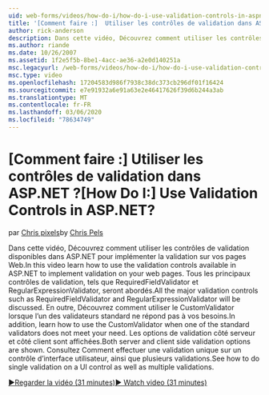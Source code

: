 ```yaml
---
uid: web-forms/videos/how-do-i/how-do-i-use-validation-controls-in-aspnet
title: '[Comment faire :]  Utiliser les contrôles de validation dans ASP.NET ? | Microsoft Docs'
author: rick-anderson
description: Dans cette vidéo, Découvrez comment utiliser les contrôles de validation disponibles dans ASP.NET pour implémenter la validation sur vos pages Web. Tous les principaux contrôles de validation...
ms.author: riande
ms.date: 10/26/2007
ms.assetid: 1f2e5f5b-8be1-4acc-ae36-a2e0d140251a
msc.legacyurl: /web-forms/videos/how-do-i/how-do-i-use-validation-controls-in-aspnet
msc.type: video
ms.openlocfilehash: 17204583d986f7938c38dc373cb296df01f16424
ms.sourcegitcommit: e7e91932a6e91a63e2e46417626f39d6b244a3ab
ms.translationtype: MT
ms.contentlocale: fr-FR
ms.lasthandoff: 03/06/2020
ms.locfileid: "78634749"
---
```

# <a name="how-do-i--use-validation-controls-in-aspnet"></a><span data-ttu-id="97135-105">[Comment faire :]  Utiliser les contrôles de validation dans ASP.NET ?</span><span class="sxs-lookup"><span data-stu-id="97135-105">[How Do I:]  Use Validation Controls in ASP.NET?</span></span>

<span data-ttu-id="97135-106">par [Chris pixels](https://twitter.com/chrispels)</span><span class="sxs-lookup"><span data-stu-id="97135-106">by [Chris Pels](https://twitter.com/chrispels)</span></span>

<span data-ttu-id="97135-107">Dans cette vidéo, Découvrez comment utiliser les contrôles de validation disponibles dans ASP.NET pour implémenter la validation sur vos pages Web.</span><span class="sxs-lookup"><span data-stu-id="97135-107">In this video learn how to use the validation controls available in ASP.NET to implement validation on your web pages.</span></span> <span data-ttu-id="97135-108">Tous les principaux contrôles de validation, tels que RequiredFieldValidator et RegularExpressionValidator, seront abordés.</span><span class="sxs-lookup"><span data-stu-id="97135-108">All the major validation controls such as RequiredFieldValidator and RegularExpressionValidator will be discussed.</span></span> <span data-ttu-id="97135-109">En outre, Découvrez comment utiliser le CustomValidator lorsque l’un des validateurs standard ne répond pas à vos besoins.</span><span class="sxs-lookup"><span data-stu-id="97135-109">In addition, learn how to use the CustomValidator when one of the standard validators does not meet your need.</span></span> <span data-ttu-id="97135-110">Les options de validation côté serveur et côté client sont affichées.</span><span class="sxs-lookup"><span data-stu-id="97135-110">Both server and client side validation options are shown.</span></span> <span data-ttu-id="97135-111">Consultez Comment effectuer une validation unique sur un contrôle d’interface utilisateur, ainsi que plusieurs validations.</span><span class="sxs-lookup"><span data-stu-id="97135-111">See how to do single validation on a UI control as well as multiple validations.</span></span>

[<span data-ttu-id="97135-112">&#9654;Regarder la vidéo (31 minutes)</span><span class="sxs-lookup"><span data-stu-id="97135-112">&#9654; Watch video (31 minutes)</span></span>](https://channel9.msdn.com/Blogs/ASP-NET-Site-Videos/how-do-i-use-validation-controls-in-aspnet)
